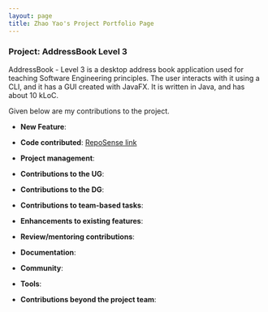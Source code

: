 ```yaml
---
layout: page
title: Zhao Yao's Project Portfolio Page
---
```


### Project: AddressBook Level 3

AddressBook - Level 3 is a desktop address book application used for teaching Software Engineering principles. The user interacts with it using a CLI, and it has a GUI created with JavaFX. It is written in Java, and has about 10 kLoC.

Given below are my contributions to the project.

* **New Feature**: 
* **Code contributed**: [RepoSense link](https://github.com/AY2223S1-CS2103T-T17-4/tp)

* **Project management**:
* **Contributions to the UG**:
* **Contributions to the DG**:
* **Contributions to team-based tasks**:
* **Enhancements to existing features**:
* **Review/mentoring contributions**:
* **Documentation**:
* **Community**:
* **Tools**:
* **Contributions beyond the project team**:
